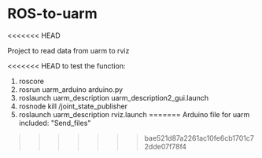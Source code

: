 # ROS-to-uarm
<<<<<<< HEAD

Project to read data from uarm to rviz

<<<<<<< HEAD
to test the function:
1. roscore
2. rosrun uarm_arduino arduino.py
3. roslaunch uarm_description uarm_description2_gui.launch
4. rosnode kill /joint_state_publisher
5. roslaunch uarm_description rviz.launch
=======
Arduino file for uarm included: "Send_files"
>>>>>>> bae521d87a2261ac10fe6cb1701c72dde07f78f4
